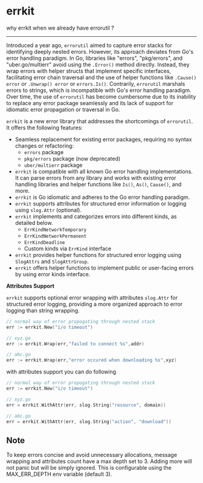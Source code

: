 # errkit

why errkit when we already have errorutil ? 

----

Introduced a year ago, `errorutil` aimed to capture error stacks for identifying deeply nested errors. However, its approach deviates from Go's error handling paradigm. In Go, libraries like "errors", "pkg/errors", and "uber.go/multierr" avoid using the `.Error()` method directly. Instead, they wrap errors with helper structs that implement specific interfaces, facilitating error chain traversal and the use of helper functions like `.Cause() error` or `.Unwrap() error` or `errors.Is()`. Contrarily, `errorutil` marshals errors to strings, which is incompatible with Go's error handling paradigm. Over time, the use of `errorutil` has become cumbersome due to its inability to replace any error package seamlessly and its lack of support for idiomatic error propagation or traversal in Go.


`errkit` is a new error library that addresses the shortcomings of `errorutil`. It offers the following features:

- Seamless replacement for existing error packages, requiring no syntax changes or refactoring:
    - `errors` package
    - `pkg/errors` package (now deprecated)
    - `uber/multierr` package
- `errkit` is compatible with all known Go error handling implementations. It can parse errors from any library and works with existing error handling libraries and helper functions like `Is()`, `As()`, `Cause()`, and more.
- `errkit` is Go idiomatic and adheres to the Go error handling paradigm.
- `errkit` supports attributes for structured error information or logging using `slog.Attr` (optional).
- `errkit` implements and categorizes errors into different kinds, as detailed below.
    - `ErrKindNetworkTemporary`
    - `ErrKindNetworkPermanent`
    - `ErrKindDeadline`
    - Custom kinds via `ErrKind` interface
- `errkit` provides helper functions for structured error logging using `SlogAttrs` and `SlogAttrGroup`.
- `errkit` offers helper functions to implement public or user-facing errors by using error kinds interface.


**Attributes Support**

`errkit` supports optional error wrapping with attributes `slog.Attr` for structured error logging, providing a more organized approach to error logging than string wrapping.

```go
// normal way of error propogating through nested stack
err := errkit.New("i/o timeout")

// xyz.go
err := errkit.Wrap(err,"failed to connect %s",addr)

// abc.go
err := errkit.Wrap(err,"error occured when downloading %s",xyz)
```

with attributes support you can do following

```go
// normal way of error propogating through nested stack
err := errkit.New("i/o timeout")

// xyz.go
err = errkit.WithAttr(err, slog.String("resource", domain))

// abc.go
err = errkit.WithAttr(err, slog.String("action", "download"))
```

## Note

To keep errors concise and avoid unnecessary allocations, message wrapping and attributes count have a max depth set to 3. Adding more will not panic but will be simply ignored. This is configurable using the MAX_ERR_DEPTH env variable (default 3).